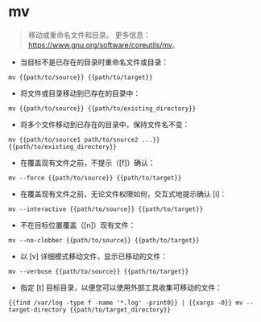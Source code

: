 # mv

> 移动或重命名文件和目录。
> 更多信息：<https://www.gnu.org/software/coreutils/mv>。

- 当目标不是已存在的目录时重命名文件或目录：

`mv {{path/to/source}} {{path/to/target}}`

- 将文件或目录移动到已存在的目录中：

`mv {{path/to/source}} {{path/to/existing_directory}}`

- 将多个文件移动到已存在的目录中，保持文件名不变：

`mv {{path/to/source1 path/to/source2 ...}} {{path/to/existing_directory}}`

- 在覆盖现有文件之前，不提示（[f]）确认：

`mv --force {{path/to/source}} {{path/to/target}}`

- 在覆盖现有文件之前，无论文件权限如何，交互式地提示确认 [i]：

`mv --interactive {{path/to/source}} {{path/to/target}}`

- 不在目标位置覆盖（[n]）现有文件：

`mv --no-clobber {{path/to/source}} {{path/to/target}}`

- 以 [v] 详细模式移动文件，显示已移动的文件：

`mv --verbose {{path/to/source}} {{path/to/target}}`

- 指定 [t] 目标目录，以便您可以使用外部工具收集可移动的文件：

`{{find /var/log -type f -name '*.log' -print0}} | {{xargs -0}} mv --target-directory {{path/to/target_directory}}`